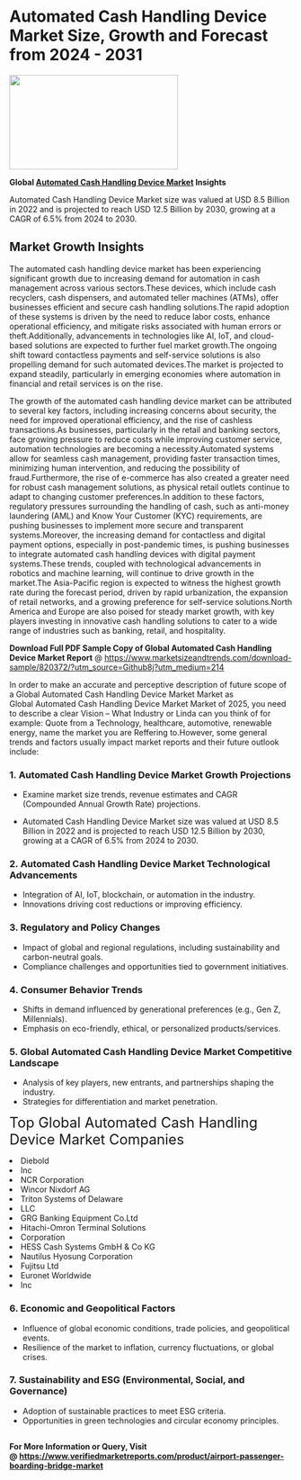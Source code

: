 <H1>Automated Cash Handling Device Market Size, Growth and Forecast from 2024 - 2031</H1><img class="aligncenter size-medium wp-image-584254" src="https://thirdeyenews.in/wp-content/uploads/2024/09/Global-Market-Research-300x168.jpeg" alt="" width="300" height="168" /><p><strong>Global&nbsp;<a href="https://www.marketsizeandtrends.com/download-sample/820372/?utm_source=Github8j?utm_medium=214">Automated Cash Handling Device Market</a> Insights</strong></p><p>Automated Cash Handling Device Market size was valued at USD 8.5 Billion in 2022 and is projected to reach USD 12.5 Billion by 2030, growing at a CAGR of 6.5% from 2024 to 2030.</p><p><h2>Market Growth Insights</h2> <p>The automated cash handling device market has been experiencing significant growth due to increasing demand for automation in cash management across various sectors.These devices, which include cash recyclers, cash dispensers, and automated teller machines (ATMs), offer businesses efficient and secure cash handling solutions.The rapid adoption of these systems is driven by the need to reduce labor costs, enhance operational efficiency, and mitigate risks associated with human errors or theft.Additionally, advancements in technologies like AI, IoT, and cloud-based solutions are expected to further fuel market growth.The ongoing shift toward contactless payments and self-service solutions is also propelling demand for such automated devices.The market is projected to expand steadily, particularly in emerging economies where automation in financial and retail services is on the rise.</p> <p>The growth of the automated cash handling device market can be attributed to several key factors, including increasing concerns about security, the need for improved operational efficiency, and the rise of cashless transactions.As businesses, particularly in the retail and banking sectors, face growing pressure to reduce costs while improving customer service, automation technologies are becoming a necessity.Automated systems allow for seamless cash management, providing faster transaction times, minimizing human intervention, and reducing the possibility of fraud.Furthermore, the rise of e-commerce has also created a greater need for robust cash management solutions, as physical retail outlets continue to adapt to changing customer preferences.In addition to these factors, regulatory pressures surrounding the handling of cash, such as anti-money laundering (AML) and Know Your Customer (KYC) requirements, are pushing businesses to implement more secure and transparent systems.Moreover, the increasing demand for contactless and digital payment options, especially in post-pandemic times, is pushing businesses to integrate automated cash handling devices with digital payment systems.These trends, coupled with technological advancements in robotics and machine learning, will continue to drive growth in the market.The Asia-Pacific region is expected to witness the highest growth rate during the forecast period, driven by rapid urbanization, the expansion of retail networks, and a growing preference for self-service solutions.North America and Europe are also poised for steady market growth, with key players investing in innovative cash handling solutions to cater to a wide range of industries such as banking, retail, and hospitality.</p> <p><span class=""><strong>Download Full PDF Sample Copy of Global Automated Cash Handling Device Market Report</strong> @ <a href="https://www.marketsizeandtrends.com/download-sample/820372/?utm_source=Github8j?utm_medium=214" target="_blank">https://www.marketsizeandtrends.com/download-sample/820372/?utm_source=Github8j?utm_medium=214</a></span></p><p>In order to make an accurate and perceptive description of future scope of a Global&nbsp;Automated Cash Handling Device Market Market as Global&nbsp;Automated Cash Handling Device Market Market of 2025, you need to describe a clear Vision &ndash; What Industry or Linda can you think of for example: Quote from a Technology, healthcare, automotive, renewable energy, name the market you are Reffering to.However, some general trends and factors usually impact market reports and their future outlook include:</p><h3>1.&nbsp;<strong>Automated Cash Handling Device Market Growth Projections</strong></h3><ul><li>Examine market size trends, revenue estimates and CAGR (Compounded Annual Growth Rate) projections.</li><li><p>Automated Cash Handling Device Market size was valued at USD 8.5 Billion in 2022 and is projected to reach USD 12.5 Billion by 2030, growing at a CAGR of 6.5% from 2024 to 2030.</p></li></ul><h3>2.&nbsp;<strong>Automated Cash Handling Device Market Technological Advancements</strong></h3><ul><li>Integration of AI, IoT, blockchain, or automation in the industry.</li><li>Innovations driving cost reductions or improving efficiency.</li></ul><h3>3.&nbsp;<strong>Regulatory and Policy Changes</strong></h3><ul><li>Impact of global and regional regulations, including sustainability and carbon-neutral goals.</li><li>Compliance challenges and opportunities tied to government initiatives.</li></ul><h3>4.&nbsp;<strong>Consumer Behavior Trends</strong></h3><ul><li>Shifts in demand influenced by generational preferences (e.g., Gen Z, Millennials).</li><li>Emphasis on eco-friendly, ethical, or personalized products/services.</li></ul><h3>5.&nbsp;<strong>Global Automated Cash Handling Device Market Competitive Landscape</strong></h3><ul><li>Analysis of key players, new entrants, and partnerships shaping the industry.</li><li>Strategies for differentiation and market penetration.</li></ul><p data-pm-slice="1 1 []"><span style="color: inherit; font-family: inherit; font-size: 25px;">Top Global Automated Cash Handling Device Market Companies</span></p><div class="" data-test-id=""><p><li>Diebold</li><li> Inc</li><li> NCR Corporation</li><li> Wincor Nixdorf AG</li><li> Triton Systems of Delaware</li><li> LLC</li><li> GRG Banking Equipment Co.Ltd</li><li> Hitachi-Omron Terminal Solutions</li><li> Corporation</li><li> HESS Cash Systems GmbH & Co KG</li><li> Nautilus Hyosung Corporation</li><li> Fujitsu Ltd</li><li> Euronet Worldwide</li><li> Inc</li></p></div><h3>6.&nbsp;<strong>Economic and Geopolitical Factors</strong></h3><ul><li>Influence of global economic conditions, trade policies, and geopolitical events.</li><li>Resilience of the market to inflation, currency fluctuations, or global crises.</li></ul><h3>7.&nbsp;<strong>Sustainability and ESG (Environmental, Social, and Governance)</strong></h3><ul><li>Adoption of sustainable practices to meet ESG criteria.</li><li>Opportunities in green technologies and circular economy principles.</li></ul><h2><strong style="font-size: 14px;">For More Information or Query, Visit @&nbsp;</strong><a style="background-color: #ffffff; font-size: 14px;" href="https://www.marketsizeandtrends.com/report/automated-cash-handling-device-market/" target="_blank">https://www.verifiedmarketreports.com/product/airport-passenger-boarding-bridge-market</a></h2>
